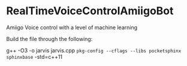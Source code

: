 # RealTimeVoiceControlAmiigoBot
Amiigo Voice control with a level of machine learning

Build the file through the following:

g++ -O3 -o jarvis jarvis.cpp  `pkg-config --cflags --libs pocketsphinx sphinxbase` -std=c++11
